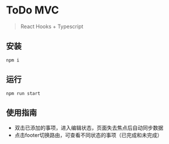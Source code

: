 # ToDo MVC

> React Hooks + Typescript

## 安装

`npm i`

## 运行 

`npm run start`

## 使用指南

- 双击已添加的事项，进入编辑状态，页面失去焦点后自动同步数据
- 点击footer切换路由，可查看不同状态的事项（已完成和未完成）